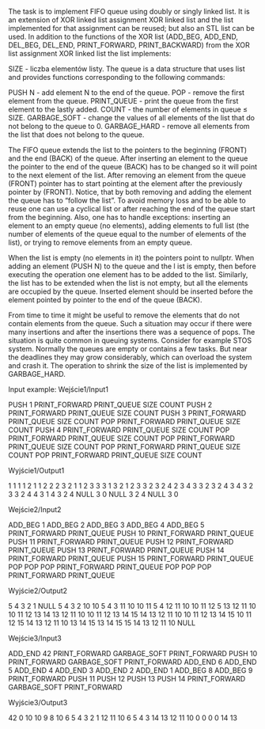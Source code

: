 The task is to implement FIFO queue using doubly or singly linked list. It is an extension of XOR linked list assignment XOR 
linked list and the list implemented for that assignment can be reused; but also an STL <list> list can be used.
In addition to the functions of the XOR list (ADD_BEG, ADD_END, DEL_BEG, DEL_END, PRINT_FORWARD, PRINT_BACKWARD) from the XOR 
  list assignment XOR linked list the list implements:

SIZE - liczba elementów listy.
The queue is a data structure that uses list and provides functions corresponding to the following commands:

PUSH N - add element N to the end of the queue.
POP - remove the first element from the queue.
PRINT_QUEUE - print the queue from the first element to the lastly added.
COUNT - the number of elements in queue ≤ SIZE.
GARBAGE_SOFT - change the values of all elements of the list that do not belong to the queue to 0.
GARBAGE_HARD - remove all elements from the list that does not belong to the queue.

The FIFO queue extends the list to the pointers to the beginning (FRONT) and the end (BACK) of the queue. After inserting an 
element to the queue the pointer to the end of the queue (BACK) has to be changed so it will point to the next element of the list. 
After removing an element from the queue (FRONT) pointer has to start pointing at the element after the previously pointer by (FRONT). 
Notice, that by both removing and adding the element the queue has to “follow the list”. To avoid memory loss and to be able to reuse one 
can use a cyclical list or after reaching the end of the queue start from the beginning. Also, one has to handle exceptions: inserting an 
element to an empty queue (no elements), adding elements to full list (the number of elements of the queue equal to the number of elements 
of the list), or trying to remove elements from an empty queue.
  
When the list is empty (no elements in it) the pointers point to nullptr. When adding an element (PUSH N) to the queue and the l
ist is empty, then before executing the operation one element has to be added to the list. Similarly, the list has to be extended when the 
list is not empty, but all the elements are occupied by the queue. Inserted element should be inserted before the element pointed by pointer 
to the end of the queue (BACK).

From time to time it might be useful to remove the elements that do not contain elements from the queue. Such a situation may occur if there 
were many insertions and after the insertions there was a sequence of pops. The situation is quite common in queuing systems. Consider for 
example STOS system. Normally the queues are empty or contains a few tasks. But near the deadlines they may grow considerably, which can 
overload the system and crash it. The operation to shrink the size of the list is implemented by GARBAGE_HARD.
  
Input example:
Wejście1/Input1

PUSH 1
PRINT_FORWARD
PRINT_QUEUE
SIZE
COUNT
PUSH 2
PRINT_FORWARD
PRINT_QUEUE
SIZE
COUNT
PUSH 3
PRINT_FORWARD
PRINT_QUEUE
SIZE
COUNT
POP
PRINT_FORWARD
PRINT_QUEUE
SIZE
COUNT
PUSH 4
PRINT_FORWARD
PRINT_QUEUE
SIZE
COUNT
POP
PRINT_FORWARD
PRINT_QUEUE
SIZE
COUNT
POP
PRINT_FORWARD
PRINT_QUEUE
SIZE
COUNT
POP
PRINT_FORWARD
PRINT_QUEUE
SIZE
COUNT
POP
PRINT_FORWARD
PRINT_QUEUE
SIZE
COUNT

Wyjście1/Output1

1 
1
1
1
2 1 
1 2 
2
2
3 2 1 
1 2 3 
3
3
1
3 2 1 
2 3 
3
2
3 2 4 
2 3 4 
3
3
2
3 2 4 
3 4 
3
2
3
3 2 4 
4 
3
1
4
3 2 4 
NULL
3
0
NULL
3 2 4 
NULL
3
0

Wejście2/Input2

ADD_BEG 1
ADD_BEG 2
ADD_BEG 3
ADD_BEG 4
ADD_BEG 5
PRINT_FORWARD
PRINT_QUEUE
PUSH 10
PRINT_FORWARD
PRINT_QUEUE
PUSH 11
PRINT_FORWARD
PRINT_QUEUE
PUSH 12
PRINT_FORWARD
PRINT_QUEUE
PUSH 13
PRINT_FORWARD
PRINT_QUEUE
PUSH 14
PRINT_FORWARD
PRINT_QUEUE
PUSH 15
PRINT_FORWARD
PRINT_QUEUE
POP
POP
POP
PRINT_FORWARD
PRINT_QUEUE
POP
POP
POP
PRINT_FORWARD
PRINT_QUEUE

Wyjście2/Output2

5 4 3 2 1 
NULL
5 4 3 2 10 
10 
5 4 3 11 10 
10 11 
5 4 12 11 10 
10 11 12 
5 13 12 11 10 
10 11 12 13 
14 13 12 11 10 
10 11 12 13 14 
15 14 13 12 11 10 
10 11 12 13 14 15 
10
11
12
15 14 13 12 11 10 
13 14 15 
13
14
15
15 14 13 12 11 10 
NULL

Wejście3/Input3

ADD_END 42
PRINT_FORWARD
GARBAGE_SOFT
PRINT_FORWARD
PUSH 10
PRINT_FORWARD
GARBAGE_SOFT
PRINT_FORWARD
ADD_END 6
ADD_END 5
ADD_END 4
ADD_END 3
ADD_END 2
ADD_END 1
ADD_BEG 8
ADD_BEG 9
PRINT_FORWARD
PUSH 11
PUSH 12
PUSH 13
PUSH 14
PRINT_FORWARD
GARBAGE_SOFT
PRINT_FORWARD

Wyjście3/Output3

42 
0 
10 
10 
9 8 10 6 5 4 3 2 1 
12 11 10 6 5 4 3 14 13 
12 11 10 0 0 0 0 14 13 
